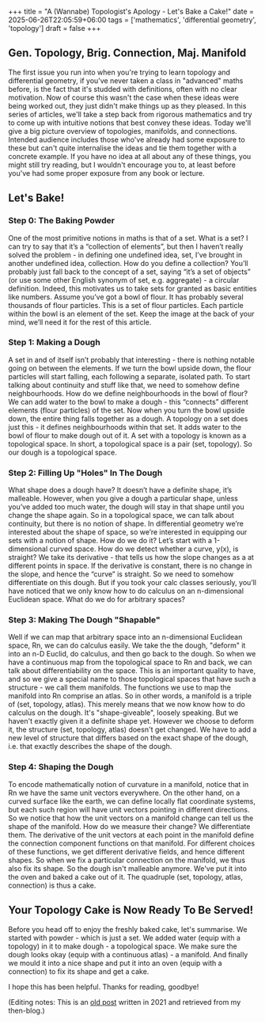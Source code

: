 +++
title = "A (Wannabe) Topologist's Apology - Let's Bake a Cake!"
date = 2025-06-26T22:05:59+06:00
tags = ['mathematics', 'differential geometry', 'topology']
draft = false
+++
## Gen. Topology, Brig. Connection, Maj. Manifold
The first issue you run into when you're trying to learn topology and differential geometry, if you've never taken a class in "advanced" maths before, is the fact that it's studded with definitions, often with no clear motivation. Now of course this wasn't the case when these ideas were being worked out, they just didn't make things up as they pleased. In this series of articles, we'll take a step back from rigorous mathematics and try to come up with intuitive notions that best convey these ideas. Today we'll give a big picture overview of topologies, manifolds, and connections. Intended audience includes those who've already had some exposure to these but can't quite internalise the ideas and tie them together with a concrete example. If you have no idea at all about any of these things, you might still try reading, but I wouldn't encourage you to, at least before you've had some proper exposure from any book or lecture.

## Let's Bake!
### Step 0: The Baking Powder
One of the most primitive notions in maths is that of a set. What is a set? I can try to say that it’s a “collection of elements”, but then I haven’t really solved the problem - in defining one undefined idea, set, I’ve brought in another undefined idea, collection. How do you define a collection? You’ll probably just fall back to the concept of a set, saying “it’s a set of objects” (or use some other English synonym of set, e.g. aggregate) - a circular definition. Indeed, this motivates us to take sets for granted as basic entities like numbers. Assume you’ve got a bowl of flour. It has probably several thousands of flour particles. This is a set of flour particles. Each particle within the bowl is an element of the set. Keep the image at the back of your mind, we’ll need it for the rest of this article.

### Step 1: Making a Dough
A set in and of itself isn’t probably that interesting - there is nothing notable going on between the elements. If we turn the bowl upside down, the flour particles will start falling, each following a separate, isolated path. To start talking about continuity and stuff like that, we need to somehow define neighbourhoods. How do we define neighbourhoods in the bowl of flour? We can add water to the bowl to make a dough - this “connects” different elements (flour particles) of the set. Now when you turn the bowl upside down, the entire thing falls together as a dough. A topology on a set does just this - it defines neighbourhoods within that set. It adds water to the bowl of flour to make dough out of it. A set with a topology is known as a topological space. In short, a topological space is a pair (set, topology). So our dough is a topological space.

### Step 2: Filling Up "Holes" In The Dough
What shape does a dough have? It doesn’t have a definite shape, it’s malleable. However, when you give a dough a particular shape, unless you’ve added too much water, the dough will stay in that shape until you change the shape again. So in a topological space, we can talk about continuity, but there is no notion of shape. In differential geometry we’re interested about the shape of space, so we’re interested in equipping our sets with a notion of shape. How do we do it? Let’s start with a 1-dimensional curved space. How do we detect whether a curve, y(x), is straight? We take its derivative - that tells us how the slope changes as a at different points in space. If the derivative is constant, there is no change in the slope, and hence the “curve” is straight. So we need to somehow differentiate on this dough. But if you took your calc classes seriously, you’ll have noticed that we only know how to do calculus on an n-dimensional Euclidean space. What do we do for arbitrary spaces?

### Step 3: Making The Dough "Shapable"
Well if we can map that arbitrary space into an n-dimensional Euclidean space, Rn, we can do calculus easily. We take the the dough, "deform" it into an n-D Euclid, do calculus, and then go back to the dough. So when we have a continuous map from the topological space to Rn and back, we can talk about differentiability on the space. This is an important quality to have, and so we give a special name to those topological spaces that have such a structure - we call them manifolds. The functions we use to map the manifold into Rn comprise an atlas. So in other words, a manifold is a triple of (set, topology, atlas). This merely means that we now know how to do calculus on the dough. It's "shape-giveable", loosely speaking. But we haven't exactly given it a definite shape yet. However we choose to deform it, the structure (set, topology, atlas) doesn't get changed. We have to add a new level of structure that differs based on the exact shape of the dough, i.e. that exactly describes the shape of the dough. 

### Step 4: Shaping the Dough
To encode mathematically notion of curvature in a manifold, notice that in Rn we have the same unit vectors everywhere. On the other hand, on a curved surface like the earth, we can define locally flat coordinate systems, but each such region will have unit vectors pointing in different directions. So we notice that how the unit vectors on a manifold change can tell us the shape of the manifold. How do we measure their change? We differentiate them. The derivative of the unit vectors at each point in the manifold define the connection component functions on that manifold. For different choices of these functions, we get different derivative fields, and hence different shapes. So when we fix a particular connection on the manifold, we thus also fix its shape. So the dough isn't malleable anymore. We've put it into the oven and baked a cake out of it. The quadruple (set, topology, atlas, connection) is thus a cake.

## Your Topology Cake is Now Ready To Be Served!
Before you head off to enjoy the freshly baked cake, let's summarise. We started with powder - which is just a set. We added water (equip with a topology) in it to make dough - a topological space. We make sure the dough looks okay (equip with a continuous atlas) - a manifold. And finally we mould it into a nice shape and put it into an oven (equip with a connection) to fix its shape and get a cake.

I hope this has been helpful. Thanks for reading, goodbye!

(Editing notes: This is an [old post](https://susmitislam.wordpress.com/2021/04/25/a-wannabe-topologists-apology-lets-bake-a-cake/) written in 2021 and retrieved from my then-blog.)
